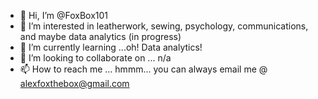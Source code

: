 - 👋 Hi, I’m @FoxBox101
- 👀 I’m interested in leatherwork, sewing, psychology, communications, and maybe data analytics (in progress)
- 🌱 I’m currently learning ...oh! Data analytics!
- 💞️ I’m looking to collaborate on ... n/a
- 📫 How to reach me ... hmmm... you can always email me @ alexfoxthebox@gmail.com 

<!---
FoxBox101/FoxBox101 is a ✨ special ✨ repository because its `README.md` (this file) appears on your GitHub profile.
You can click the Preview link to take a look at your changes.
--->
